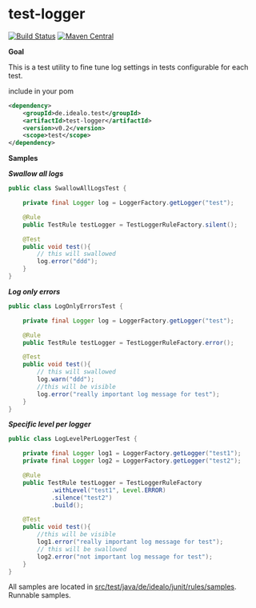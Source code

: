 # test-logger

[![Build Status](https://travis-ci.org/idealo/logback-redis.svg?branch=master)](https://travis-ci.org/idealo/test-logger)
 [![Maven Central](https://maven-badges.herokuapp.com/maven-central/de.idealo.test/test-logger/badge.svg)](https://maven-badges.herokuapp.com/maven-central/de.idealo.test/test-logger) 
 
 
 **Goal**
 
 This is a test utility to fine tune log settings in tests configurable for each test.
 
 include in your pom
 ```xml
 <dependency>
     <groupId>de.idealo.test</groupId>
     <artifactId>test-logger</artifactId>
     <version>v0.2</version>
     <scope>test</scope>
 </dependency>
 ```
 **Samples**
 
 ***Swallow all logs***
 ```java
 public class SwallowAllLogsTest {
 
     private final Logger log = LoggerFactory.getLogger("test");
 
     @Rule
     public TestRule testLogger = TestLoggerRuleFactory.silent();
 
     @Test
     public void test(){
         // this will swallowed
         log.error("ddd");
     }
 }
 ```

***Log only errors***
 ```java
 public class LogOnlyErrorsTest {
 
     private final Logger log = LoggerFactory.getLogger("test");
 
     @Rule
     public TestRule testLogger = TestLoggerRuleFactory.error();
 
     @Test
     public void test(){
         // this will swallowed
         log.warn("ddd");
         //this will be visible
         log.error("really important log message for test");
     }
 }
 ```
 
 ***Specific level per logger***
 ```java
 public class LogLevelPerLoggerTest {
 
     private final Logger log1 = LoggerFactory.getLogger("test1");
     private final Logger log2 = LoggerFactory.getLogger("test2");
 
     @Rule
     public TestRule testLogger = TestLoggerRuleFactory
             .withLevel("test1", Level.ERROR)
             .silence("test2")
             .build();
 
     @Test
     public void test(){
         //this will be visible
         log1.error("really important log message for test");
         // this will be swallowed
         log2.error("not important log message for test");
     }
 }
 ```
 
 All samples are located in [src/test/java/de/idealo/junit/rules/samples](https://github.com/idealo/test-logger/tree/master/src/test/java/de/idealo/junit/rules/samples). Runnable samples.
